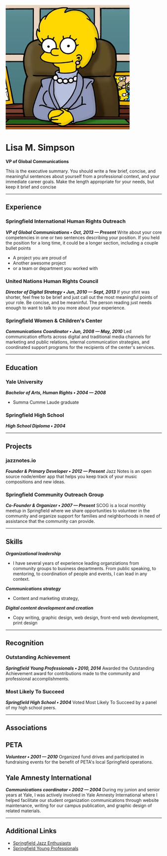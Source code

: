 ![avatar](avatar.jpg)<br>
# Lisa M. Simpson

**VP of Global Communications**

This is the executive summary. You should write a few brief, concise, and meaningful sentences about yourself from a professional context, and your immediate career goals. Make the length appropriate for your needs, but keep it brief and concise

<hr>

## Experience
### Springfield International Human Rights Outreach
***VP of Global Communications • Oct, 2013 — Present***
Write about your core competencies in one or two sentences describing your position. If you held the position for a long time, it could be a longer section, including a couple bullet points
* A project you are proud of
* Another awesome project
* or a team or department you worked with

### United Nations Human Rights Council
***Director of Digital Strategy • Jun, 2010 — Sept, 2013***
If your stint was shorter, feel free to be brief and just call out the most meaningful points of your role. Be concise, and be meaninful. The person reading just needs enough to want to talk to you more about your experience.

### Springfield Women & Children's Center
***Communications Coordinator • Jun, 2008 — May, 2010***
Led communication efforts across digital and traditional media channels for marketing and public relations, internal communication strategies, and coordinated support programs for the recipients of the center's services.

<hr>

## Education
### Yale University
***Bachelor of Arts, Human Rights • 2004 — 2008***
* Summa Cumme Laude graduate

### Springfield High School
***High School Diploma • 2004***


<hr>

## Projects
### jazznotes.io
***Founder & Primary Developer • 2012 — Present***
Jazz Notes is an open source node/ember app that helps you keep track of your music compositions and new ideas.

### Springfield Community Outreach Group
***Co-Founder & Organizer • 2007 — Present***
SCOG is a local monthly meetup in Springfield where we share opportunities to volunteer in the community and organize support for families and neighborhoods in need of assistance that the community can provide.


<hr>

## Skills
***Organizational leadership***
* I have several years of experience leading organziations from community groups to business departments. From public speaking, to mentoring, to coordination of people and events, I can lead in any context.

***Communications strategy***
* Content and marketing strategy,

***Digital content development and creation***
* Copy writing, graphic design, web design, front-end web development, print design
<hr>

## Recognition
### Outstanding Achievement
***Springfield Young Professionals • 2010, 2014***
Awarded the Outstanding Achievement award for contributions made to the community and professional accomplishments.

### Most Likely To Succeed
***Springfield High School • 2004***
Voted Most Likely To Succeed by a panel of my high school peers.

<hr>

## Associations
## PETA
***Volunteer • 2001 — 2010***
Organized fund drives and participated in fundraising events for the benefit of PETA's local Springfield operations.

## Yale Amnesty International
***Communications coordinator • 2002 — 2004***
During my junion and senior years at Yale, I was actively involved in Yale Amnesty International where I helped facilitate our student organization communications through website maintenance, writing for our campus publication, and graphic design of related materials.

<hr>

## Additional Links
* [Springfield Jazz Enthusiasts](http://resume-template.joelglovier.com/#)
* [Springfield Young Professionals](http://resume-template.joelglovier.com/#)
